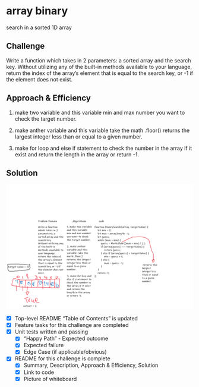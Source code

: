 # array binary

search in a sorted 1D array

## Challenge

Write a function which takes in 2 parameters: a sorted array and the search key.
Without utilizing any of the built-in methods available to your language, return the index of the array’s element that is equal to the search key, or -1 if the element does not exist.

## Approach & Efficiency

1. make two variable and this variable min and max number you want to check the target number.

2. make anther variable and this variable take the math .floor() returns the largest integer less than or equal to a given number.

3. make for loop and else if statement to check the number in the array if it exist and return the length in the array or return -1.

## Solution

![whiteboard](https://github.com/naeemmusamh/data-structures-and-algorithms/blob/master/code-challenges401/array-binary-search/binary%20array.png?raw=true)

 - [x] Top-level README “Table of Contents” is updated
 - [x] Feature tasks for this challenge are completed
 - [x] Unit tests written and passing
     - [x] “Happy Path” - Expected outcome
     - [x] Expected failure
     - [x] Edge Case (if applicable/obvious)
 - [x] README for this challenge is complete
     - [x] Summary, Description, Approach & Efficiency, Solution
     - [x] Link to code
     - [x] Picture of whiteboard